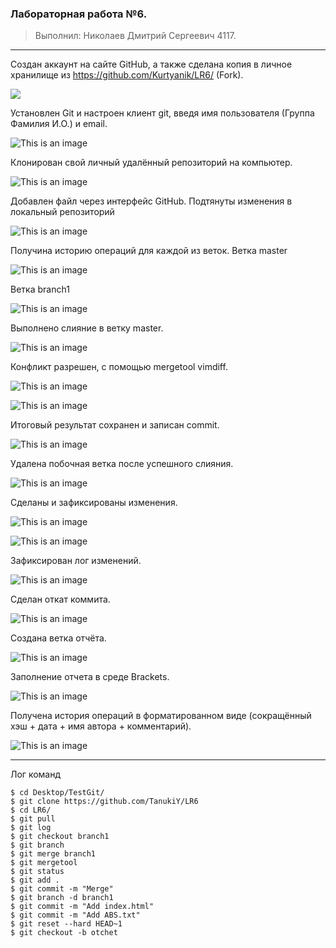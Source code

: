 ### Лабораторная работа №6.
> Выполнил: Николаев Дмитрий Сергеевич 4117.
***

Создан аккаунт на сайте GitHub, а также сделана копия в личное хранилище из https://github.com/Kurtyanik/LR6/ (Fork).

![](Screen/screen1.png)

Установлен Git и  настроен клиент git, введя имя пользователя (Группа
Фамилия И.О.) и email. 

![This is an image](Screen/screen2.png)

Клонирован свой личный удалённый репозиторий на компьютер. 

![This is an image](Screen/screen3.png)

Добавлен файл через интерфейс GitHub. Подтянуты изменения в локальный репозиторий

![This is an image](Screen/screen4.png)

Получина историю операций для каждой из веток. 
Ветка master

![This is an image](Screen/screen5.png)

Ветка branch1

![This is an image](Screen/screen6.png)

Выполнено слияние в ветку master.

![This is an image](Screen/screen7.png)

Конфликт разрешен, с помощью mergetool vimdiff.

![This is an image](Screen/screen8.png)

![This is an image](Screen/screen9.png)

Итоговый результат сохранен и записан commit.

![This is an image](Screen/screen10.png)

Удалена побочная ветка после успешного слияния.

![This is an image](Screen/screen11.png)

Сделаны и зафиксированы изменения.

![This is an image](Screen/screen12.png)

![This is an image](Screen/screen13.png)

Зафиксирован лог изменений.

![This is an image](Screen/screen14.png)

Сделан откат коммита.

![This is an image](Screen/screen15.png)

Создана ветка отчёта.

![This is an image](Screen/screen16.png)

Заполнение отчета в среде Brackets.

![This is an image](Screen/screen17.png)

Получена история операций в форматированном виде (сокращённый хэш + дата + имя автора + комментарий).

![This is an image](Screen/screen18.png)
***


Лог команд
```
$ cd Desktop/TestGit/
$ git clone https://github.com/TanukiY/LR6
$ cd LR6/
$ git pull
$ git log
$ git checkout branch1
$ git branch
$ git merge branch1
$ git mergetool
$ git status
$ git add .
$ git commit -m "Merge"
$ git branch -d branch1
$ git commit -m "Add index.html"
$ git commit -m "Add ABS.txt"
$ git reset --hard HEAD~1
$ git checkout -b otchet
```


